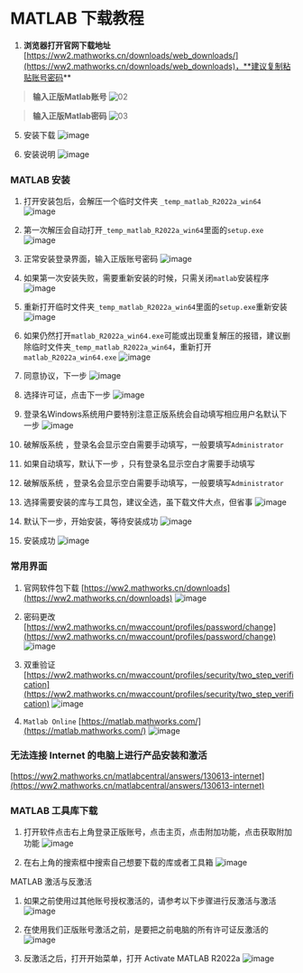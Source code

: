 # MATLAB 下载教程

1. **浏览器打开官网下载地址** [https://ww2.mathworks.cn/downloads/web_downloads/](https://ww2.mathworks.cn/downloads/web_downloads)，**建议复制粘贴账号密码**
> **输入正版Matlab账号**
![02](https://mixfile.weijiajin.com/api/download/02.png?s=hgjEQufW4XRbfMSsFgVHyIL7uD97Y9q5E42IgPsnYThdPSD2f9LLYU1Vm70wPKBD9qNZ2TLEXNnpULXHelCWlmQswzPPgqsGDGG59qs18vUdobRWP1erri4aJp2HpVo6WVSatWAEScSL75hEDQzhHt4ykCX3ozrwmCsnwmCMeWw5xDLmmTO0uPBnuglaMAuBeVRLxGjnNikUb6pqmPMMfw3d0iYRBgaQahFw5eXlxLLph9No9PEsK0nNVTCcMmJsiFn32F6Tzq9QmqERpj0PSnkXXAX7qsTjT7LsoraGfB2vtlKpJUzCFjzUlOvAh4AXujQ50cKeKQlB5p2N8hddOTgQhoMb1DfyrIngnEl3bnf7mAhIJgxE0HvHhjy0PT2)

> **输入正版Matlab密码**
![03](https://mixfile.weijiajin.com/api/download/03.png?s=tMH39hhUCU9HgMJHWmFeKnAQlq6KfAxMZMBocm8aHD2Kp1o9YECP1DwNjEHVDgAclPqzLesvLjppjrWAoZ6NuSXomlGDjUcQvZ7PPJw5aC6v7SgAHlKKF8dcw1vFZ3pQ8jm0ArNjL5f9RafubcuHhmYWR8hMkIfUqCelthP7RFPg9WB452SEUfzxMKeuYXIIcQ6MYx2Pd3J1wocnU2P4pekNJsiZkWLoqMMPBvfsuAWDYyjmznk5gEkZAiTMm5B7Iv3NWQUjNioC83LChdMohWXLjLlrIWK8RPtI18Q4zvMIAmkY5bG0ADRtuJxEkPlruvtI0ibBJ1YSwOn6YOSBAXAxVMvPfXT23zfJdjQMxALhGcJKONbNoSRuQFB3Aov)



5. 安装下载
![image](https://github.com/user-attachments/assets/35b747ef-23cd-4108-81a9-f20f607c3082)

6. 安装说明
![image](https://github.com/user-attachments/assets/13363d66-4c7e-496d-b009-bfc14645e79d)


### MATLAB 安装

1. 打开安装包后，会解压一个临时文件夹 `_temp_matlab_R2022a_win64`
![image](https://github.com/user-attachments/assets/62ae0b4d-f044-4caa-871b-4baf6348930e)

2. 第一次解压会自动打开`_temp_matlab_R2022a_win64`里面的`setup.exe`
![image](https://github.com/user-attachments/assets/067a08cb-f1bd-4dac-8e14-71818a4a3763)

3. 正常安装登录界面，输入正版账号密码
![image](https://github.com/user-attachments/assets/30a31095-e20e-4aad-a041-68844134e4f4)

4. 如果第一次安装失败，需要重新安装的时候，只需关闭`matlab`安装程序
![image](https://github.com/user-attachments/assets/68f9401b-14d1-4063-abd8-ae8239195e32)

5. 重新打开临时文件夹`_temp_matlab_R2022a_win64`里面的`setup.exe`重新安装
![image](https://github.com/user-attachments/assets/7b8d5881-012a-4041-9949-fb628181c72b)

6. 如果仍然打开`matlab_R2022a_win64.exe`可能或出现重复解压的报错，建议删除临时文件夹`_temp_matlab_R2022a_win64`，重新打开`matlab_R2022a_win64.exe`
![image](https://github.com/user-attachments/assets/f270798f-874d-4c85-9e4d-e8ab334dacbb)

7. 同意协议，下一步
![image](https://github.com/user-attachments/assets/07df7835-640f-4c0c-a56f-0f7046e66f3d)

8. 选择许可证，点击下一步
![image](https://github.com/user-attachments/assets/1bc06cc1-6b1d-4c9c-9fab-da959ca40eda)

9. 登录名Windows系统用户要特别注意正版系统会自动填写相应用户名默认下一步
![image](https://github.com/user-attachments/assets/f1205db5-2280-45d8-b8b8-916c1a469dea)

10. 破解版系统 ，登录名会显示空白需要手动填写，一般要填写`Administrator`

11. 如果自动填写，默认下一步 ，只有登录名显示空白才需要手动填写

12. 破解版系统 ，登录名会显示空白需要手动填写，一般要填写`Administrator`

13. 选择需要安装的库与工具包，建议全选，虽下载文件大点，但省事
![image](https://github.com/user-attachments/assets/4f4e60e6-320f-45d1-aafc-6580cf516705)

14. 默认下一步，开始安装，等待安装成功
![image](https://github.com/user-attachments/assets/5da3ab34-2378-443f-91e9-529d0902509d)

15. 安装成功
![image](https://github.com/user-attachments/assets/cd419238-e0d4-4e14-8d95-a9a867133d92)


### 常用界面 

1. 官网软件包下载
[https://ww2.mathworks.cn/downloads](https://ww2.mathworks.cn/downloads)
![image](https://github.com/user-attachments/assets/fe9f6eca-b616-43d1-9e2e-4558e3f385ae)

2. 密码更改
[https://ww2.mathworks.cn/mwaccount/profiles/password/change](https://ww2.mathworks.cn/mwaccount/profiles/password/change)
![image](https://github.com/user-attachments/assets/664f746f-5b80-410f-aba4-19d0936cfba7)

3. 双重验证
[https://ww2.mathworks.cn/mwaccount/profiles/security/two_step_verification](https://ww2.mathworks.cn/mwaccount/profiles/security/two_step_verification)
![image](https://github.com/user-attachments/assets/35df31b4-d0ea-45ff-b3f1-42e901308b60)

4. `Matlab Online`
[https://matlab.mathworks.com/](https://matlab.mathworks.com/)
![image](https://github.com/user-attachments/assets/96131df7-a0fe-4d26-9736-f538d1eab4a4)

### 无法连接 Internet 的电脑上进行产品安装和激活
[https://ww2.mathworks.cn/matlabcentral/answers/130613-internet](https://ww2.mathworks.cn/matlabcentral/answers/130613-internet)

### MATLAB 工具库下载

1. 打开软件点击右上角登录正版账号，点击主页，点击附加功能，点击获取附加功能
![image](https://github.com/user-attachments/assets/999b7bd0-29f3-4b7b-8846-9b5678ea63c4)

2. 在右上角的搜索框中搜索自己想要下载的库或者工具箱
![image](https://github.com/user-attachments/assets/d14c01b1-64cf-453c-960a-7dd146fece27)

MATLAB 激活与反激活

1. 如果之前使用过其他账号授权激活的，请参考以下步骤进行反激活与激活
![image](https://github.com/user-attachments/assets/c912f216-c58b-48b7-a90f-da4fa9acde1a)

2. 在使用我们正版账号激活之前，是要把之前电脑的所有许可证反激活的
![image](https://github.com/user-attachments/assets/28ae997a-9df6-43ce-9189-91ebd6fe3dad)

3. 反激活之后，打开开始菜单，打开 Activate MATLAB R2022a
![image](https://github.com/user-attachments/assets/846be8cc-a663-4366-b24e-ac7ce500636c)
